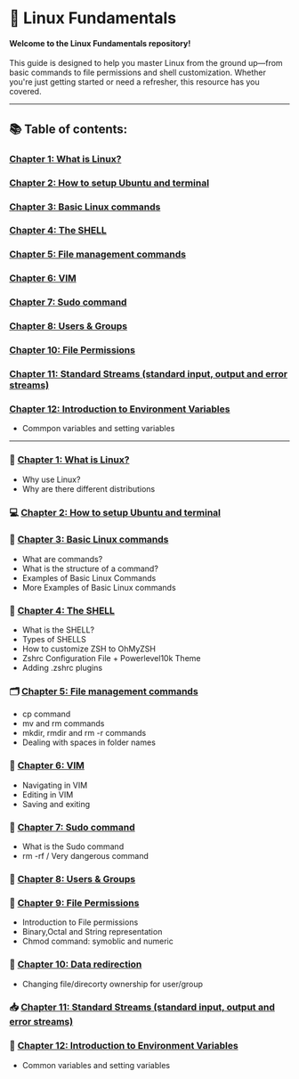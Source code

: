 # 🐧 Linux Fundamentals

#### Welcome to the Linux Fundamentals repository!

This guide is designed to help you master Linux from the ground up—from basic commands to file permissions and shell customization. Whether you're just getting started or need a refresher, this resource has you covered.

---

## 📚 Table of contents:

### [Chapter 1: What is Linux?](https://github.com/Yasir-77/Devops-Learning/edit/main/linux/notes/README.md#what-is-linux)
### [Chapter 2: How to setup Ubuntu and terminal](https://github.com/Yasir-77/Devops-Learning/tree/main/linux/notes#how-to-install-linux)
### [Chapter 3: Basic Linux commands](https://github.com/Yasir-77/Devops-Learning/tree/main/linux/notes#basic-linux-commands)
### [Chapter 4: The SHELL](https://github.com/Yasir-77/Devops-Learning/tree/main/linux/notes#the-shell)
### [Chapter 5: File management commands](https://github.com/Yasir-77/Devops-Learning/tree/main/linux/notes#file-management-commands)
### [Chapter 6: VIM](https://github.com/Yasir-77/Devops-Learning/tree/main/linux/notes#vim)
### [Chapter 7: Sudo command](https://github.com/Yasir-77/Devops-Learning/tree/main/linux/notes#sudo-command)
### [Chapter 8: Users & Groups](https://github.com/Yasir-77/Devops-Learning/tree/main/linux/notes#users)
### [Chapter 10: File Permissions](https://github.com/Yasir-77/Devops-Learning/tree/main/linux/notes#file-permissions)
### [Chapter 11: Standard Streams (standard input, output and error streams)](https://github.com/Yasir-77/Devops-Learning/blob/main/linux/notes/README.md#standard-streams-standard-input-output-and-error-streams)
### [Chapter 12: Introduction to Environment Variables](https://github.com/Yasir-77/Devops-Learning/blob/main/linux/notes/README.md#introduction-to-environment-variables)
- Commpon variables and setting variables

---

### 📖 [Chapter 1: What is Linux?](https://github.com/Yasir-77/Devops-Learning/edit/main/linux/notes/README.md#what-is-linux)
- Why use Linux?
- Why are there different distributions
      
### 💻 [Chapter 2: How to setup Ubuntu and terminal](https://github.com/Yasir-77/Devops-Learning/tree/main/linux/notes#how-to-install-linux)

### 🧾 [Chapter 3: Basic Linux commands](https://github.com/Yasir-77/Devops-Learning/tree/main/linux/notes#basic-linux-commands)
- What are commands?
- What is the structure of a command?
- Examples of Basic Linux Commands
- More Examples of Basic Linux commands

### 🐚 [Chapter 4: The SHELL](https://github.com/Yasir-77/Devops-Learning/tree/main/linux/notes#the-shell)
- What is the SHELL?
- Types of SHELLS
- How to customize ZSH to OhMyZSH
- Zshrc Configuration File + Powerlevel10k Theme
- Adding .zshrc plugins

### 🗂️ [Chapter 5: File management commands](https://github.com/Yasir-77/Devops-Learning/tree/main/linux/notes#file-management-commands)
- cp command
- mv and rm commands
- mkdir, rmdir and rm -r commands
- Dealing with spaces in folder names

### 📝 [Chapter 6: VIM](https://github.com/Yasir-77/Devops-Learning/tree/main/linux/notes#vim)
- Navigating in VIM
- Editing in VIM
- Saving and exiting

### 🔐 [Chapter 7: Sudo command](https://github.com/Yasir-77/Devops-Learning/tree/main/linux/notes#sudo-command)
- What is the Sudo command
- rm -rf / Very dangerous command

### 👤 [Chapter 8: Users & Groups](https://github.com/Yasir-77/Devops-Learning/tree/main/linux/notes#users)

### 🔐 [Chapter 9: File Permissions](https://github.com/Yasir-77/Devops-Learning/tree/main/linux/notes#file-permissions)
- Introduction to File permissions
- Binary,Octal and String representation
- Chmod command: symoblic and numeric

### 🔄 [Chapter 10: Data redirection](https://github.com/Yasir-77/Devops-Learning/blob/main/linux/notes/README.md#changing-filedirectory-ownership-for-usergroup)
- Changing file/direcorty ownership for user/group

### 📥 [Chapter 11: Standard Streams (standard input, output and error streams)](https://github.com/Yasir-77/Devops-Learning/blob/main/linux/notes/README.md#standard-streams-standard-input-output-and-error-streams)

### 🌱 [Chapter 12: Introduction to Environment Variables](https://github.com/Yasir-77/Devops-Learning/blob/main/linux/notes/README.md#introduction-to-environment-variables)
- Common variables and setting variables





